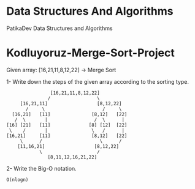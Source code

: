 # Data Structures And Algorithms
PatikaDev Data Structures and Algorithms

# Kodluyoruz-Merge-Sort-Project

Given array: [16,21,11,8,12,22] -> Merge Sort



1- Write down the steps of the given array according to the sorting type.

```
                [16,21,11,8,12,22]
               /                 \
     [16,21,11]                  [8,12,22]
       /     \                     /     \
  [16,21]   [11]               [8,12]   [22]
   /  \       |                 /  \      |
[16] [21]   [11]              [8] [12]  [22]
 \    /       |                \   /      |
[16,21]     [11]               [8,12]   [22]
     \      /                     \      /
    [11,16,21]                  [8,12,22]
            \                    /
               [8,11,12,16,21,22]
 ```

 2- Write the Big-O notation.

 ```
 O(nlogn)
